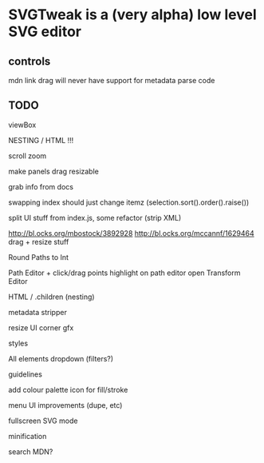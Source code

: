 SVGTweak is a (very alpha) low level SVG editor
====

controls
----

mdn link
drag
will never have support for metadata
parse code

TODO
----

viewBox

NESTING / HTML !!!

scroll zoom

make panels drag resizable

grab info from docs

swapping index should just change itemz (selection.sort().order().raise())

split UI stuff from index.js, some refactor (strip XML)

http://bl.ocks.org/mbostock/3892928
http://bl.ocks.org/mccannf/1629464
drag + resize stuff

Round Paths to Int

Path Editor + click/drag points highlight on path editor open
Transform Editor

HTML / .children (nesting)

metadata stripper

resize UI corner gfx

styles

All elements dropdown (filters?)

guidelines

add colour palette icon for fill/stroke

menu UI improvements (dupe, etc)

fullscreen SVG mode

minification

search MDN?
